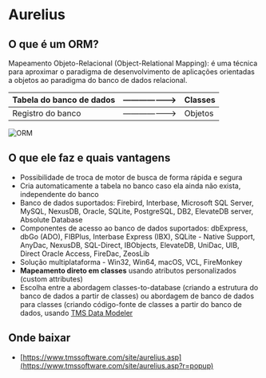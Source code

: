 # **Aurelius**

## O que é um ORM?

Mapeamento Objeto-Relacional (Object-Relational Mapping): é uma técnica para aproximar o paradigma de desenvolvimento de aplicações orientadas a objetos ao paradigma do banco de dados relacional.

| Tabela do banco de dados | ——————-> | Classes |
| --- | --- | --- |
| Registro do banco | ——————-> | Objetos |

![ORM](https://github.com/user-attachments/assets/9bc388be-dd8f-4cba-931f-a830402dd829)


## O que ele faz e quais vantagens

- Possibilidade de troca de motor de busca de forma rápida e segura
- Cria automaticamente a tabela no banco caso ela ainda não exista, independente do banco
- Banco de dados suportados: Firebird, Interbase, Microsoft SQL Server, MySQL, NexusDB, Oracle, SQLite, PostgreSQL, DB2, ElevateDB server, Absolute Database
- Componentes de acesso ao banco de dados suportados: dbExpress, dbGo (ADO), FIBPlus, Interbase Express (IBX), SQLite - Native Support, AnyDac, NexusDB, SQL-Direct, IBObjects, ElevateDB, UniDac, UIB, Direct Oracle Access, FireDac, ZeosLib
- Solução multiplataforma - Win32, Win64, macOS, VCL, FireMonkey
- **Mapeamento direto em classes** usando atributos personalizados (custom attributes)
- Escolha entre a abordagem classes-to-database (criando a estrutura do banco de dados a partir de classes) ou abordagem de banco de dados para classes (criando código-fonte de classes a partir do banco de dados, usando [TMS Data Modeler](https://www.tmssoftware.com/site/tmsdm.asp)

## Onde baixar

- [https://www.tmssoftware.com/site/aurelius.asp](https://www.tmssoftware.com/site/aurelius.asp?r=popup)
